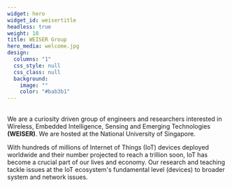 ```yaml
---
widget: hero
widget_id: weisertitle
headless: true
weight: 10
title: WEISER Group
hero_media: welcome.jpg
design:
  columns: "1"
  css_style: null
  css_class: null
  background:
    image: ""
    color: "#bab3b1"
---
```

<br> We are a curiosity driven group of engineers and researchers interested in Wireless, Embedded Intelligence, Sensing and Emerging Technologies **(WEISER)**. We are hosted at the National University of Singapore. <br>

With hundreds of millions of Internet of Things (IoT) devices deployed worldwide and their number projected to reach a trillion soon, IoT has become a crucial part of our lives and economy. Our research and teaching tackle issues at the IoT ecosystem's fundamental level (devices) to broader system and network issues. <br>